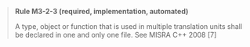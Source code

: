 > **Rule M3-2-3 (required, implementation, automated)**
>
> A type, object or function that is used in multiple translation units shall
> be declared in one and only one file.
> See MISRA C++ 2008 [7]
